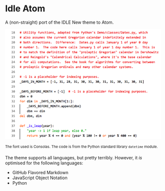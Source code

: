 # Idle Atom
A (non-straight) port of the IDLE New theme to Atom.

![The theme in action.](screenshot.png)

<sup>The font used is Consolas.  The code is from the Python standard library
`datetime` module.</sup>

The theme supports all languages, but pretty terribly.  However, it *is*
optimised for the following languages:

* GitHub Flavored Markdown
* JavaScript Object Notation
* Python

[MagicPython]: https://www.atom.io/packages/magicpython
